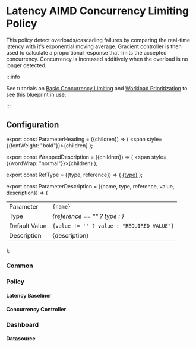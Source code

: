 # Latency AIMD Concurrency Limiting Policy

This policy detect overloads/cascading failures by comparing the real-time
latency with it's exponential moving average. Gradient controller is then used
to calculate a proportional response that limits the accepted concurrency.
Concurrency is increased additively when the overload is no longer detected.

:::info

See tutorials on
[Basic Concurrency Limiting](/tutorials/integrations/flow-control/concurrency-limiting/basic-concurrency-limiting.md)
and
[Workload Prioritization](/tutorials/integrations/flow-control/concurrency-limiting/workload-prioritization.md)
to see this blueprint in use.

:::

## Configuration

<!-- Configuration Marker -->

<!-- prettier-ignore -->
export const ParameterHeading = ({children}) => (
  <span style={{fontWeight: "bold"}}>{children}</span>
);

<!-- prettier-ignore -->
export const WrappedDescription = ({children}) => (
  <span style={{wordWrap: "normal"}}>{children}</span>
);

<!-- prettier-ignore -->
export const RefType = ({type, reference}) => (
  <a href={reference}>{type}</a>
);

<!-- prettier-ignore -->
export const ParameterDescription = ({name, type, reference, value, description}) => (

  <table class="blueprints-params">
  <tr>
    <td><ParameterHeading>Parameter</ParameterHeading></td>
    <td><code>{name}</code></td>
  </tr>
  <tr>
    <td><ParameterHeading>Type</ParameterHeading></td>
    <td><em>{reference == "" ? type : <RefType type={type} reference={reference} />}</em></td>
  </tr>
  <tr>
    <td class="blueprints-default-heading"><ParameterHeading>Default Value</ParameterHeading></td>
    <td><code>{value != '' ? value : "REQUIRED VALUE"}</code></td>
  </tr>
  <tr>
    <td class="blueprints-description"><ParameterHeading>Description</ParameterHeading></td>
    <td class="blueprints-description"><WrappedDescription>{description}</WrappedDescription></td>
  </tr>
</table>
);

<h3 class="blueprints-h3">Common</h3>

<ParameterDescription
    name="common.policy_name"
    type="string"
    reference=""
    value=''
    description='Name of the policy.' />

<h3 class="blueprints-h3">Policy</h3>

<ParameterDescription
    name="policy.flux_meter"
    type="aperture.spec.v1.FluxMeter"
    reference="../../configuration/policy#v1-flux-meter"
    value=''
    description='Flux Meter.' />

<ParameterDescription
    name="policy.classifiers"
    type="[]aperture.spec.v1.Classifier"
    reference="../../configuration/policy#v1-classifier"
    value=''
    description='List of classification rules.' />

<ParameterDescription
    name="policy.components"
    type="[]aperture.spec.v1.Component"
    reference="../../configuration/policy#v1-component"
    value=''
    description='List of additional circuit components.' />

<h4 class="blueprints-h4">Latency Baseliner</h4>

<ParameterDescription
    name="policy.latency_baseliner.ema"
    type="aperture.spec.v1.EMAParameters"
    reference="../../configuration/policy#v1-e-m-a-parameters"
    value=''
    description='EMA parameters.' />

<ParameterDescription
    name="policy.latency_baseliner.latency_tolerance_multiplier"
    type="float64"
    reference=""
    value=''
    description='Tolerance factor beyond which the service is considered to be in overloaded state. E.g. if EMA of latency is 50ms and if Tolerance is 1.1, then service is considered to be in overloaded state if current latency is more than 55ms.' />

<ParameterDescription
    name="policy.latency_baseliner.latency_ema_limit_multiplier"
    type="float64"
    reference=""
    value=''
    description='Current latency value is multiplied with this factor to calculate maximum envelope of Latency EMA.' />

<h4 class="blueprints-h4">Concurrency Controller</h4>

<ParameterDescription
    name="policy.concurrency_controller.flow_selector"
    type="aperture.spec.v1.FlowSelector"
    reference="../../configuration/policy#v1-flow-selector"
    value=''
    description='Concurrency Limiter flow selector.' />

<ParameterDescription
    name="policy.concurrency_controller.scheduler"
    type="aperture.spec.v1.SchedulerParameters"
    reference="../../configuration/policy#v1-scheduler-parameters"
    value=''
    description='Scheduler parameters.' />

<ParameterDescription
    name="policy.concurrency_controller.gradient"
    type="aperture.spec.v1.GradientControllerParameters"
    reference="../../configuration/policy#v1-gradient-controller-parameters"
    value=''
    description='Gradient Controller parameters.' />

<ParameterDescription
    name="policy.concurrency_controller.alerter"
    type="aperture.spec.v1.AlerterParameters"
    reference="../../configuration/policy#v1-alerter-parameters"
    value=''
    description='Whether tokens for workloads are computed dynamically or set statically by the user.' />

<ParameterDescription
    name="policy.concurrency_controller.concurrency_limit_multiplier"
    type="float64"
    reference=""
    value=''
    description='Current accepted concurrency is multiplied with this number to dynamically calculate the upper concurrency limit of a Service during normal (non-overload) state. This protects the Service from sudden spikes.' />

<ParameterDescription
    name="policy.concurrency_controller.concurrency_linear_increment"
    type="float64"
    reference=""
    value=''
    description='Linear increment to concurrency in each execution tick when the system is not in overloaded state.' />

<ParameterDescription
    name="policy.concurrency_controller.concurrency_sqrt_increment_multiplier"
    type="float64"
    reference=""
    value=''
    description='Scale factor to multiply square root of current accepted concurrrency. This, along with concurrency_linear_increment helps calculate overall concurrency increment in each tick. Concurrency is rapidly ramped up in each execution cycle during normal (non-overload) state (integral effect).' />

<ParameterDescription
    name="policy.concurrency_controller.dynamic_config"
    type="aperture.v1.LoadActuatorDynamicConfig"
    reference=""
    value=''
    description='Dynamic configuration for concurrency controller.' />

<h3 class="blueprints-h3">Dashboard</h3>

<ParameterDescription
    name="dashboard.refresh_interval"
    type="string"
    reference=""
    value=''
    description='Refresh interval for dashboard panels.' />

<h4 class="blueprints-h4">Datasource</h4>

<ParameterDescription
    name="dashboard.datasource.name"
    type="string"
    reference=""
    value=''
    description='Datasource name.' />

<ParameterDescription
    name="dashboard.datasource.filter_regex"
    type="string"
    reference=""
    value=''
    description='Datasource filter regex.' />
